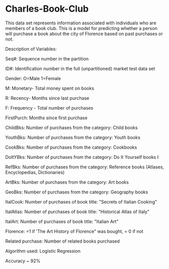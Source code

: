 # Charles-Book-Club

This data set represents information associated with individuals who are members of a book club. This is a model for predicting whether a person will purchase a book about the city of Florence based on past purchases or not.

Description of Variables:

Seq#: Sequence number in the partition

ID#: Identification number in the full (unpartitioned) market test data set

Gender: O=Male 1=Female

M: Monetary- Total money spent on books

R: Recency- Months since last purchase

F: Frequency - Total number of purchases

FirstPurch: Months since first purchase

ChildBks: Number of purchases from the category: Child books

YouthBks: Number of purchases from the category: Youth books

CookBks: Number of purchases from the category: Cookbooks

DoItYBks: Number of purchases from the category: Do It Yourself books I

RefBks: Number of purchases from the category: Reference books (Atlases, Encyclopedias, Dictionaries)

ArtBks: Number of purchases from the category: Art books

GeoBks: Number of purchases from the category: Geography books

ItalCook: Number of purchases of book title: "Secrets of Italian Cooking"

ItalAtlas: Number of purchases of book title: "Historical Atlas of Italy"

ItalArt: Number of purchases of book title: "Italian Art"

Florence: =1 if 'The Art History of Florence" was bought, = 0 if not

Related purchase: Number of related books purchased 


Algorithm used: Logistic Regression

Accuracy ~ 92%
